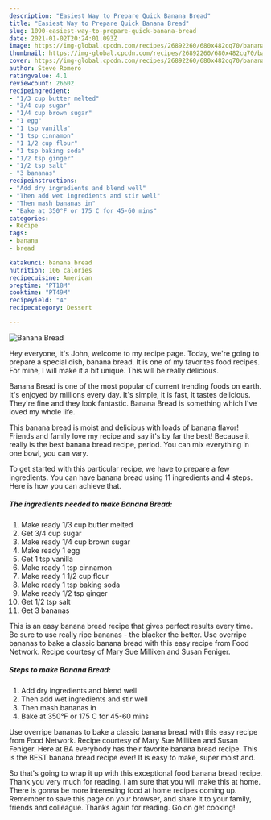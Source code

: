 ```yaml
---
description: "Easiest Way to Prepare Quick Banana Bread"
title: "Easiest Way to Prepare Quick Banana Bread"
slug: 1090-easiest-way-to-prepare-quick-banana-bread
date: 2021-01-02T20:24:01.093Z
image: https://img-global.cpcdn.com/recipes/26892260/680x482cq70/banana-bread-recipe-main-photo.jpg
thumbnail: https://img-global.cpcdn.com/recipes/26892260/680x482cq70/banana-bread-recipe-main-photo.jpg
cover: https://img-global.cpcdn.com/recipes/26892260/680x482cq70/banana-bread-recipe-main-photo.jpg
author: Steve Romero
ratingvalue: 4.1
reviewcount: 26602
recipeingredient:
- "1/3 cup butter melted"
- "3/4 cup sugar"
- "1/4 cup brown sugar"
- "1 egg"
- "1 tsp vanilla"
- "1 tsp cinnamon"
- "1 1/2 cup flour"
- "1 tsp baking soda"
- "1/2 tsp ginger"
- "1/2 tsp salt"
- "3 bananas"
recipeinstructions:
- "Add dry ingredients and blend well"
- "Then add wet ingredients and stir well"
- "Then mash bananas in"
- "Bake at 350°F or 175 C for 45-60 mins"
categories:
- Recipe
tags:
- banana
- bread

katakunci: banana bread 
nutrition: 106 calories
recipecuisine: American
preptime: "PT18M"
cooktime: "PT49M"
recipeyield: "4"
recipecategory: Dessert

---
```



![Banana Bread](https://img-global.cpcdn.com/recipes/26892260/680x482cq70/banana-bread-recipe-main-photo.jpg)

Hey everyone, it's John, welcome to my recipe page. Today, we're going to prepare a special dish, banana bread. It is one of my favorites food recipes. For mine, I will make it a bit unique. This will be really delicious.

Banana Bread is one of the most popular of current trending foods on earth. It's enjoyed by millions every day. It's simple, it is fast, it tastes delicious. They're fine and they look fantastic. Banana Bread is something which I've loved my whole life.

This banana bread is moist and delicious with loads of banana flavor! Friends and family love my recipe and say it&#39;s by far the best! Because it really is the best banana bread recipe, period. You can mix everything in one bowl, you can vary.


To get started with this particular recipe, we have to prepare a few ingredients. You can have banana bread using 11 ingredients and 4 steps. Here is how you can achieve that.

<!--inarticleads1-->

##### The ingredients needed to make Banana Bread:

1. Make ready 1/3 cup butter melted
1. Get 3/4 cup sugar
1. Make ready 1/4 cup brown sugar
1. Make ready 1 egg
1. Get 1 tsp vanilla
1. Make ready 1 tsp cinnamon
1. Make ready 1 1/2 cup flour
1. Make ready 1 tsp baking soda
1. Make ready 1/2 tsp ginger
1. Get 1/2 tsp salt
1. Get 3 bananas


This is an easy banana bread recipe that gives perfect results every time. Be sure to use really ripe bananas - the blacker the better. Use overripe bananas to bake a classic banana bread with this easy recipe from Food Network. Recipe courtesy of Mary Sue Milliken and Susan Feniger. 

<!--inarticleads2-->

##### Steps to make Banana Bread:

1. Add dry ingredients and blend well
1. Then add wet ingredients and stir well
1. Then mash bananas in
1. Bake at 350°F or 175 C for 45-60 mins


Use overripe bananas to bake a classic banana bread with this easy recipe from Food Network. Recipe courtesy of Mary Sue Milliken and Susan Feniger. Here at BA everybody has their favorite banana bread recipe. This is the BEST banana bread recipe ever! It is easy to make, super moist and. 

So that's going to wrap it up with this exceptional food banana bread recipe. Thank you very much for reading. I am sure that you will make this at home. There is gonna be more interesting food at home recipes coming up. Remember to save this page on your browser, and share it to your family, friends and colleague. Thanks again for reading. Go on get cooking!
